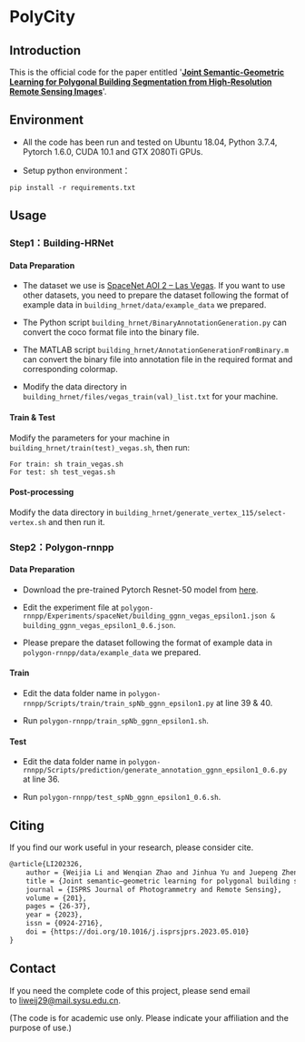 # PolyCity

## Introduction

This is the official code for the paper entitled '**[Joint Semantic-Geometric Learning for Polygonal Building Segmentation from High-Resolution Remote Sensing Images](https://doi.org/10.1016/j.isprsjprs.2023.05.010)**'.

## Environment

- All the code has been run and tested on Ubuntu 18.04, Python 3.7.4, Pytorch 1.6.0, CUDA 10.1 and GTX 2080Ti GPUs.

- Setup python environment：

```
pip install -r requirements.txt
```

## Usage

### Step1：Building-HRNet

#### Data Preparation

- The dataset we use is [SpaceNet AOI 2 – Las Vegas](https://spacenet.ai/las-vegas/). If you want to use other datasets, you need to prepare the dataset following the format of example data in `building_hrnet/data/example_data` we prepared. 

- The Python script `building_hrnet/BinaryAnnotationGeneration.py` can convert the coco format file into the binary file.

- The MATLAB script `building_hrnet/AnnotationGenerationFromBinary.m`  can convert the binary file into annotation file in the required format and corresponding colormap.

- Modify the data directory in `building_hrnet/files/vegas_train(val)_list.txt` for your machine.

#### Train & Test

Modify the parameters for your machine in `building_hrnet/train(test)_vegas.sh`, then run:

```
For train: sh train_vegas.sh
For test: sh test_vegas.sh
```

#### Post-processing

Modify the data directory in `building_hrnet/generate_vertex_115/select-vertex.sh` and then run it.

### Step2：Polygon-rnnpp

#### Data Preparation

- Download the pre-trained Pytorch Resnet-50 model from [here](https://download.pytorch.org/models/resnet50-19c8e357.pth).

- Edit the experiment file at `polygon-rnnpp/Experiments/spaceNet/building_ggnn_vegas_epsilon1.json & building_ggnn_vegas_epsilon1_0.6.json`.

- Please prepare the dataset following the format of example data in `polygon-rnnpp/data/example_data` we prepared.

#### Train

- Edit the data folder name in `polygon-rnnpp/Scripts/train/train_spNb_ggnn_epsilon1.py` at line 39 & 40.

- Run `polygon-rnnpp/train_spNb_ggnn_epsilon1.sh`.

#### Test

- Edit the data folder name in `polygon-rnnpp/Scripts/prediction/generate_annotation_ggnn_epsilon1_0.6.py` at line 36.

- Run `polygon-rnnpp/test_spNb_ggnn_epsilon1_0.6.sh`.

## Citing

If you find our work useful in your research, please consider cite.

```latex
@article{LI202326,
    author = {Weijia Li and Wenqian Zhao and Jinhua Yu and Juepeng Zheng and Conghui He and Haohuan Fu and Dahua Lin},
    title = {Joint semantic–geometric learning for polygonal building segmentation from high-resolution remote sensing images},
    journal = {ISPRS Journal of Photogrammetry and Remote Sensing},
    volume = {201},
    pages = {26-37},
    year = {2023},
    issn = {0924-2716},
    doi = {https://doi.org/10.1016/j.isprsjprs.2023.05.010}
}
```

## Contact

If you need the complete code of this project, please send email to [liweij29@mail.sysu.edu.cn](mailto:liweij29@mail.sysu.edu.cn).

(The code is for academic use only. Please indicate your affiliation and the purpose of use.)
